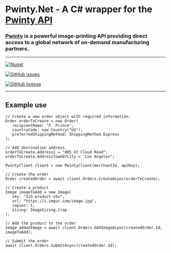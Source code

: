 # Pwinty.<span>Net - A C# wrapper for the [Pwinty API](https://www.pwinty.com/api)

### [Pwinty](https://www.pwinty.com/) is a powerful image-printing API providing direct access to a global network of on-demand manufacturing partners.

---

[![Nuget](https://img.shields.io/nuget/v/Pwinty.net)](https://www.nuget.org/packages/Pwinty.Net/)


[![GitHub issues](https://img.shields.io/github/issues/daangruijters/Pwinty.net)](https://github.com/daangruijters/Pwinty.net/issues)

[![GitHub license](https://img.shields.io/github/license/daangruijters/Pwinty.net)](https://github.com/daangruijters/Pwinty.net/blob/master/LICENSE)

---

## Example use
```
// Create a new order object with required information.
Order orderToCreate = new Order(
   recipientName: "F. Prince",
   countryCode: new Country("US"),
   preferredShippingMethod: ShippingMethod.Express
);

// Add destination address.
orderToCreate.Address1 = "805 St Cloud Road";
orderToCreate.AddressTownOrCity = "Los Angeles";

PwintyClient client = new PwintyClient(merchantId, apiKey);

// Create the order
Order createdOrder = await client.Orders.CreateAsync(orderToCreate);

// Create a product
Image imageToAdd = new Image(
   sku: "123-product-sku",
   url: "https://i.imgur.com/image.jpg",
   copies: 1,
   sizing: ImageSizing.Crop
);

// Add the product to the order
Image addedImage = await client.Orders.AddImageAsync(createdOrder.Id, imageToAdd);

// Submit the order
await client.Orders.SubmitAsync(createdOrder.Id);
```